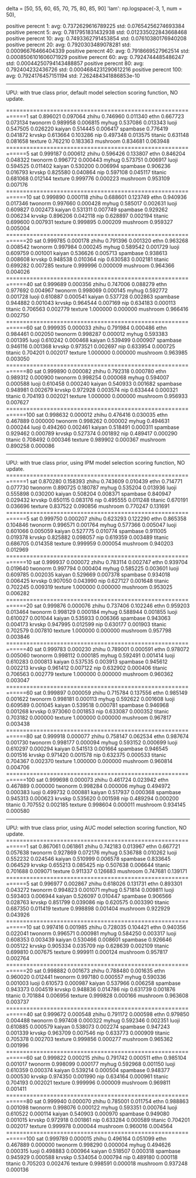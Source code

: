 delta = [50, 55, 60, 65, 70, 75, 80, 85, 90]
'lam': np.logspace(-3, 1, num = 50),

positive perecnt 1:
avg: 0.7372629616789225
std: 0.07654256274693384
positive perecnt 5:
avg: 0.7817951831432938
std: 0.012335022843668468
positive perecnt 10:
avg: 0.7493362791453854
std: 0.07610380176940208
positive perecnt 20:
avg: 0.7920303489078281
std: 0.00096676466404339
positive perecnt 40:
avg: 0.7918669527962514
std: 0.0008506101606071929
positive perecnt 60:
avg: 0.7924744485486247
std: 0.00044250794143488857
positive perecnt 80:
avg: 0.792404232436726
std: 0.0004684231290612216
positive perecnt 100:
avg: 0.7924176457151194
std: 7.262484341886853e-10


-----------
UPU: with true class prior, default model selection scoring function,  NO update.

============================================================1
sat                  0.896021             0.097064
zhihu                0.746960             0.011340
ethn                 0.667723             0.073134
twonorm              0.989958             0.006815
myhug                0.537086             0.013343
luoji                0.547505             0.026220
kaiyan               0.514445             0.006417
spambase             0.776419             0.041872
krvskp               0.613664             0.103286
nip                  0.497348             0.013575
titanic              0.631148             0.081658
texture              0.762210             0.183363
mushroom             0.834681             0.063948
============================================================5
sat                  0.999187             0.000612
zhihu                0.596426             0.133807
ethn                 0.846204             0.048322
twonorm              0.996772             0.000443
myhug                0.573751             0.006917
luoji                0.594525             0.011402
kaiyan               0.530200             0.006994
spambase             0.906236             0.016793
krvskp               0.825580             0.040864
nip                  0.597108             0.045117
titanic              0.681068             0.012144
texture              0.999776             0.000223
mushroom             0.953109             0.007176
============================================================10
sat                  0.999890             0.000118
zhihu                0.688601             0.123749
ethn                 0.940936             0.017346
twonorm              0.997660             0.000428
myhug                0.585017             0.002631
luoji                0.609827             0.002473
kaiyan               0.531311             0.007749
spambase             0.929262             0.006234
krvskp               0.896206             0.042118
nip                  0.628897             0.002194
titanic              0.699600             0.007931
texture              0.999895             0.000209
mushroom             0.959327             0.005004
============================================================20
sat                  0.999785             0.000178
zhihu                0.791396             0.001320
ethn                 0.963268             0.008542
twonorm              0.997984             0.000245
myhug                0.589542             0.001729
luoji                0.609759             0.001001
kaiyan               0.536626             0.005713
spambase             0.938613             0.008608
krvskp               0.948538             0.010364
nip                  0.630583             0.002181
titanic              0.699282             0.007285
texture              0.999996             0.000009
mushroom             0.964366             0.004026
============================================================40
sat                  0.999689             0.000356
zhihu                0.747006             0.088279
ethn                 0.977692             0.004967
twonorm              0.998069             0.000145
myhug                0.592772             0.001728
luoji                0.610887             0.000541
kaiyan               0.537728             0.002863
spambase             0.944882             0.001043
krvskp               0.964544             0.007169
nip                  0.634183             0.000113
titanic              0.706563             0.002779
texture              1.000000             0.000000
mushroom             0.966416             0.002750
============================================================60
sat                  0.999935             0.000033
zhihu                0.791984             0.000486
ethn                 0.984461             0.002050
twonorm              0.998287             0.000012
myhug                0.593383             0.001395
luoji                0.610242             0.000468
kaiyan               0.539499             0.000907
spambase             0.946116             0.001368
krvskp               0.973521             0.002697
nip                  0.633954             0.000725
titanic              0.704201             0.002017
texture              1.000000             0.000000
mushroom             0.963985             0.003050
============================================================80
sat                  0.999890             0.000082
zhihu                0.792318             0.000780
ethn                 0.989312             0.000900
twonorm              0.998254             0.000068
myhug                0.594007             0.000588
luoji                0.610458             0.000240
kaiyan               0.540933             0.001682
spambase             0.948981             0.002679
krvskp               0.972928             0.003574
nip                  0.633444             0.000321
titanic              0.704193             0.002021
texture              1.000000             0.000000
mushroom             0.956933             0.007627
============================================================100
sat                  0.998632             0.000012
zhihu                0.476416             0.030035
ethn                 0.467889             0.000000
twonorm              0.998262             0.000002
myhug                0.494631             0.000244
luoji                0.494260             0.002461
kaiyan               0.518491             0.000311
spambase             0.929462             0.000789
krvskp               0.527374             0.001892
nip                  0.489417             0.000290
titanic              0.708492             0.000346
texture              0.989902             0.000367
mushroom             0.890258             0.000086


-----------
UPU: with true class prior, using IPM model selection scoring function,  NO update.
============================================================1
sat                  0.870280             0.158393
zhihu                0.743609             0.010439
ethn                 0.714771             0.077730
twonorm              0.890725             0.180787
myhug                0.535204             0.013936
luoji                0.555898             0.030200
kaiyan               0.508204             0.008371
spambase             0.840947             0.029432
krvskp               0.650115             0.083176
nip                  0.495555             0.011248
titanic              0.670191             0.036696
texture              0.837522             0.090856
mushroom             0.770247             0.131691
============================================================5
sat                  0.999750             0.000207
zhihu                0.623293             0.122290
ethn                 0.865358             0.104846
twonorm              0.996571             0.001764
myhug                0.577366             0.005047
luoji                0.601066             0.005059
kaiyan               0.527775             0.010774
spambase             0.911005             0.019378
krvskp               0.825882             0.098057
nip                  0.619359             0.003489
titanic              0.686705             0.014358
texture              0.999959             0.000054
mushroom             0.940203             0.012969
============================================================10
sat                  0.999937             0.000072
zhihu                0.783114             0.002747
ethn                 0.939704             0.019640
twonorm              0.997794             0.000404
myhug                0.585225             0.003601
luoji                0.609785             0.002035
kaiyan               0.529669             0.007378
spambase             0.934018             0.006425
krvskp               0.907050             0.043990
nip                  0.627127             0.001648
titanic              0.702245             0.009319
texture              1.000000             0.000000
mushroom             0.953025             0.006282
============================================================20
sat                  0.999876             0.000076
zhihu                0.737406             0.102246
ethn                 0.959203             0.013464
twonorm              0.998129             0.000184
myhug                0.588944             0.001855
luoji                0.610027             0.001044
kaiyan               0.535933             0.006366
spambase             0.943063             0.004173
krvskp               0.947995             0.012599
nip                  0.630177             0.001903
titanic              0.702579             0.007810
texture              1.000000             0.000000
mushroom             0.957798             0.003846
============================================================40
sat                  0.999783             0.000230
zhihu                0.789001             0.000591
ethn                 0.978072             0.005060
twonorm              0.998112             0.000185
myhug                0.592491             0.001414
luoji                0.610283             0.000813
kaiyan               0.537535             0.003913
spambase             0.945612             0.002213
krvskp               0.961412             0.007122
nip                  0.632902             0.000406
titanic              0.706563             0.002779
texture              1.000000             0.000000
mushroom             0.960362             0.003047
============================================================60
sat                  0.999897             0.000059
zhihu                0.715784             0.137556
ethn                 0.985149             0.001622
twonorm              0.998181             0.000113
myhug                0.592622             0.001608
luoji                0.609589             0.001045
kaiyan               0.539518             0.000781
spambase             0.946968             0.001268
krvskp               0.973060             0.001853
nip                  0.633087             0.000352
titanic              0.703182             0.000000
texture              1.000000             0.000000
mushroom             0.967817             0.003438
============================================================80
sat                  0.999918             0.000077
zhihu                0.758147             0.062534
ethn                 0.987674             0.001730
twonorm              0.998177             0.000094
myhug                0.593152             0.000699
luoji                0.610297             0.000294
kaiyan               0.541513             0.001664
spambase             0.946545             0.001516
krvskp               0.971420             0.001578
nip                  0.632375             0.000533
titanic              0.704367             0.002370
texture              1.000000             0.000000
mushroom             0.960814             0.004706
============================================================100
sat                  0.999698             0.000073
zhihu                0.461724             0.023942
ethn                 0.467889             0.000000
twonorm              0.998284             0.000006
myhug                0.494972             0.000383
luoji                0.499732             0.000881
kaiyan               0.517937             0.000368
spambase             0.945313             0.000623
krvskp               0.535620             0.001598
nip                  0.489294             0.000200
titanic              0.707552             0.002185
texture              0.998604             0.000011
mushroom             0.934145             0.000580


--------

UPU: with true class prior, using AUC model selection scoring function,  NO update.
============================================================1
sat                  0.867061             0.061861
zhihu                0.742183             0.013967
ethn                 0.667721             0.057638
twonorm              0.927869             0.072176
myhug                0.536788             0.010262
luoji                0.552232             0.024546
kaiyan               0.510999             0.006578
spambase             0.833645             0.064529
krvskp               0.655213             0.085425
nip                  0.507638             0.006644
titanic              0.701688             0.009071
texture              0.911337             0.126683
mushroom             0.747681             0.139171
============================================================5
sat                  0.996977             0.002867
zhihu                0.618026             0.131731
ethn                 0.893301             0.043272
twonorm              0.994823             0.001071
myhug                0.571814             0.009811
luoji                0.593403             0.006944
kaiyan               0.526097             0.010447
spambase             0.906566             0.028763
krvskp               0.851799             0.039086
nip                  0.620575             0.003390
titanic              0.687350             0.011419
texture              0.998898             0.001404
mushroom             0.922929             0.043926
============================================================10
sat                  0.997416             0.001985
zhihu                0.728035             0.104421
ethn                 0.940356             0.022041
twonorm              0.996571             0.000981
myhug                0.584250             0.003317
luoji                0.608353             0.003439
kaiyan               0.530466             0.008601
spambase             0.926646             0.005122
krvskp               0.905334             0.035709
nip                  0.628639             0.002109
titanic              0.699810             0.007675
texture              0.999911             0.000124
mushroom             0.957817             0.002764
============================================================20
sat                  0.998882             0.001673
zhihu                0.788480             0.001635
ethn                 0.960020             0.012441
twonorm              0.997180             0.000557
myhug                0.590336             0.001003
luoji                0.610573             0.000987
kaiyan               0.537966             0.006258
spambase             0.943373             0.004519
krvskp               0.948836             0.014786
nip                  0.631739             0.001876
titanic              0.701884             0.006956
texture              0.999828             0.000166
mushroom             0.963608             0.003737
============================================================40
sat                  0.999672             0.000548
zhihu                0.791172             0.000598
ethn                 0.979850             0.004488
twonorm              0.997408             0.000322
myhug                0.592346             0.002351
luoji                0.610885             0.000579
kaiyan               0.538073             0.002274
spambase             0.947243             0.001339
krvskp               0.963709             0.007546
nip                  0.633773             0.000909
titanic              0.705378             0.002703
texture              0.999856             0.000277
mushroom             0.965362             0.001996
============================================================60
sat                  0.999822             0.000215
zhihu                0.791742             0.000511
ethn                 0.985104             0.001017
twonorm              0.998099             0.000177
myhug                0.592968             0.001150
luoji                0.610359             0.000374
kaiyan               0.539214             0.000504
spambase             0.948377             0.000530
krvskp               0.974350             0.001990
nip                  0.634164             0.000961
titanic              0.704193             0.002021
texture              0.999996             0.000009
mushroom             0.969811             0.001411
============================================================80
sat                  0.999940             0.000070
zhihu                0.785001             0.011754
ethn                 0.988863             0.001098
twonorm              0.998076             0.000122
myhug                0.593351             0.000764
luoji                0.610522             0.000114
kaiyan               0.540903             0.000970
spambase             0.949080             0.001015
krvskp               0.972918             0.001861
nip                  0.633284             0.000589
titanic              0.704201             0.002017
texture              0.999978             0.000044
mushroom             0.960016             0.004564
============================================================100
sat                  0.999789             0.000015
zhihu                0.496164             0.051099
ethn                 0.467889             0.000000
twonorm              0.998290             0.000004
myhug                0.494626             0.000315
luoji                0.498883             0.000964
kaiyan               0.518507             0.000318
spambase             0.945929             0.000588
krvskp               0.534054             0.000794
nip                  0.489180             0.000118
titanic              0.705203             0.002476
texture              0.998591             0.000018
mushroom             0.937248             0.000136

